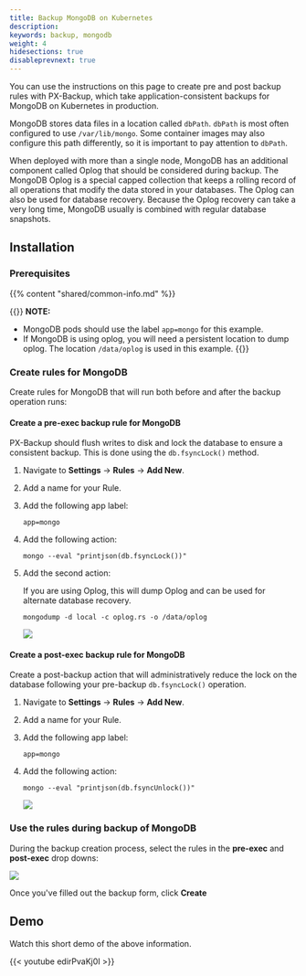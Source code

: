 ```yaml
---
title: Backup MongoDB on Kubernetes
description: 
keywords: backup, mongodb
weight: 4
hidesections: true
disableprevnext: true
---
```


You can use the instructions on this page to create pre and post backup rules with PX-Backup, which take application-consistent backups for MongoDB on Kubernetes in production.

MongoDB stores data files in a location called `dbPath`. `dbPath` is most often configured to use `/var/lib/mongo`. Some container images may also configure this path differently, so it is important to pay attention to `dbPath`.

When deployed with more than a single node, MongoDB has an additional component called Oplog that should be considered during backup. The MongoDB Oplog is a special capped collection that keeps a rolling record of all operations that modify the data stored in your databases. The Oplog can also be used for database recovery. Because the Oplog recovery can take a very long time, MongoDB usually is combined with regular database snapshots. 

## Installation

### Prerequisites

{{% content "shared/common-info.md" %}}

{{<info>}}
**NOTE:** 

* MongoDB pods should use the label `app=mongo` for this example.
* If MongoDB is using oplog, you will need a persistent location to dump oplog. The location `/data/oplog` is used in this example.
{{</info>}}

### Create rules for MongoDB

Create rules for MongoDB that will run both before and after the backup operation runs:

#### Create a pre-exec backup rule for MongoDB

PX-Backup should flush writes to disk and lock the database to ensure a consistent backup. This is done using the `db.fsyncLock()` method.

1. Navigate to **Settings** → **Rules** → **Add New**.
2. Add a name for your Rule.
3. Add the following app label:

	```text
	app=mongo
	```

4. Add the following action:

	```text
	mongo --eval "printjson(db.fsyncLock())"
	```

5. Add the second action:

	If you are using Oplog, this will dump Oplog and can be used for alternate database recovery.

	```text
	mongodump -d local -c oplog.rs -o /data/oplog
	```

    ![](/img/mongo-pre-rule.png)

#### Create a post-exec backup rule for MongoDB

Create a post-backup action that will administratively reduce the lock on the database following your pre-backup `db.fsyncLock()` operation.

1. Navigate to **Settings** → **Rules** → **Add New**.
2. Add a name for your Rule.
3. Add the following app label:

	```text
	app=mongo
	```

4. Add the following action:

	```text
	mongo --eval "printjson(db.fsyncUnlock())"
	```

	![](/img/mongo-post-rule.png)

### Use the rules during backup of MongoDB

During the backup creation process, select the rules in the **pre-exec** and **post-exec** drop downs:

![](/img/mongo-use-rules.png)

Once you've filled out the backup form, click **Create**

## Demo

Watch this short demo of the above information.

{{< youtube  edirPvaKj0I >}}